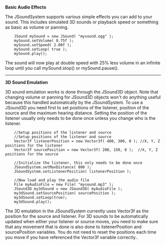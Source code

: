 **Basic Audio Effects**

The JSoundSystem supports various simple effects you can add to your sound. This includes simulated 3D sounds or playback speed or something as basic as volume or panning.
```
	JSound mySound = new JSound( "mysound.ogg" );
	mySound.setVolume( 0.75f );
	mySound.setSpeed( 2.00f );
	mySound.setLoop( true );
	mySound.play();
```
The sound will now play at double speed with 25% less volume in an infinite loop until you call mySound.stop() or mySound.pause().



---


**3D Sound Emulation**

3D sound emulation works is done through the JSound3D object. Note that changing volume or panning for JSound3D objects won't do anything useful because this handled automatically by the JSoundSystem. To use a JSound3D you need first to set positions of the listener, position of the source and the maximum hearing distance. Setting the position of the listener usually only needs to be done once unless you change who is the listener.

```
	//Setup positions of the listener and source
	//Setup positions of the listener and source
	Vector3f listenerPosition = new Vector3f( 400, 300, 0 ); //X, Y, Z positions for the listener
	Vector3f sourcePosition = new Vector3f( 200, 150, 0 );	//X, Y, Z positions for the source

	//Initialize the listener, this only needs to be done once
	JSoundSystem.setMaxDistance( 800 );
	JSoundSystem.setListenerPosition( listenerPosition );
	
	//Now load and play the audio file
	File myAudioFile = new File( "mysound.mp3" );
	JSound3D my3dSound = new JSound3D( myAudioFile );
	my3dSound.setSourcePosition( sourcePosition );
	my3dSound.setLoop(true);
	my3dSound.play();
```

The 3D emulation in the JSoundSystem currently uses Vector3f as the position for the source and listener. For 3D sounds to be automatically updated when either your listener or source moves, you need to make sure that any movement that is done is also done to listenerPosition and sourcePosition variables. You do not need to reset the positions each time you move if you have referenced the Vector3f variable correctly..